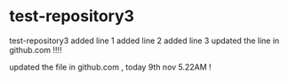 # test-repository3
test-repository3
added line 1
added line 2
added line 3
updated the line in github.com !!!!

updated the file in github.com , today 9th nov 5.22AM !


